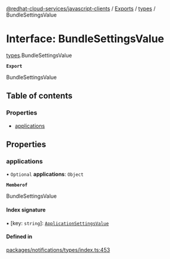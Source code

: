 [@redhat-cloud-services/javascript-clients](../README.md) / [Exports](../modules.md) / [types](../modules/types.md) / BundleSettingsValue

# Interface: BundleSettingsValue

[types](../modules/types.md).BundleSettingsValue

**`Export`**

BundleSettingsValue

## Table of contents

### Properties

- [applications](types.BundleSettingsValue.md#applications)

## Properties

### applications

• `Optional` **applications**: `Object`

**`Memberof`**

BundleSettingsValue

#### Index signature

▪ [key: `string`]: [`ApplicationSettingsValue`](types.ApplicationSettingsValue.md)

#### Defined in

[packages/notifications/types/index.ts:453](https://github.com/RedHatInsights/javascript-clients/blob/main/packages/notifications/types/index.ts#L453)
